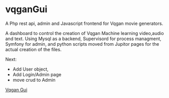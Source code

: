 # vqganGui

A Php rest api, admin and Javascript frontend for Vqgan movie generators.

A dashboard to control the creation of Vqgan Machine learning video,audio and text.
Using
Mysql as a backend,
Supervisord for process managment,
Symfony for admin,
and python scripts moved from Jupitor pages for the actual creation of the files.

Next:

* Add User object,
* Add Login/Admin page
* move crud to Admin
  
[Vqgan Gui](img/gui.png)
